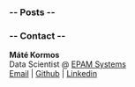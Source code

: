### -- Posts --  
### -- Contact  --
**Máté Kormos**  
Data Scientist @ [EPAM Systems](https://www.epam.com/)  
[Email](mailto:mate.kormos@gmail.com) | [Github](https://github.com/Mattiasz) | [Linkedin](https://www.linkedin.com/in/matekormos/)
